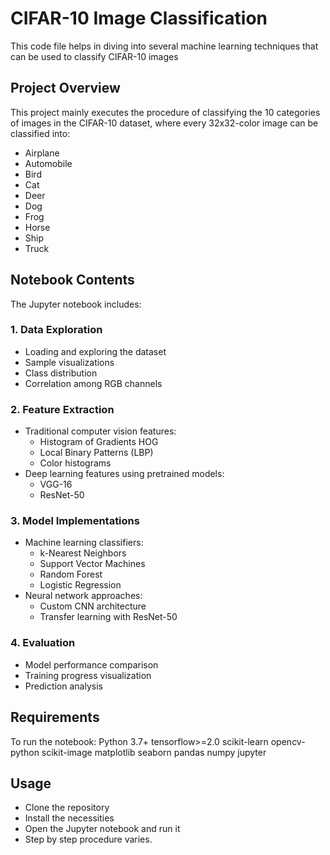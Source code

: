 # CIFAR-10 Image Classification


This code file helps in diving into several machine learning techniques that can be used to classify CIFAR-10 images 

## Project Overview

This project mainly executes the procedure of classifying the 10 categories of images in the CIFAR-10 dataset, where every 32x32-color image can be classified into:
- Airplane
- Automobile
- Bird
- Cat
- Deer
- Dog
- Frog
- Horse
- Ship
- Truck

## Notebook Contents

The Jupyter notebook includes:

### 1. Data Exploration
- Loading and exploring the dataset
- Sample visualizations
- Class distribution
- Correlation among RGB channels

### 2. Feature Extraction
- Traditional computer vision features:
  - Histogram of Gradients HOG
  - Local Binary Patterns (LBP)
  - Color histograms
- Deep learning features using pretrained models:
  - VGG-16
  - ResNet-50 

### 3. Model Implementations
- Machine learning classifiers:
  - k-Nearest Neighbors
  - Support Vector Machines
  - Random Forest
  - Logistic Regression
- Neural network approaches:
  - Custom CNN architecture
  - Transfer learning with ResNet-50

### 4. Evaluation
- Model performance comparison
- Training progress visualization
- Prediction analysis

## Requirements

To run the notebook: Python 3.7+
tensorflow>=2.0
scikit-learn
opencv-python
scikit-image
matplotlib
seaborn
pandas
numpy
jupyter


## Usage
* Clone the repository
* Install the necessities
* Open the Jupyter notebook and run it
* Step by step procedure varies.
